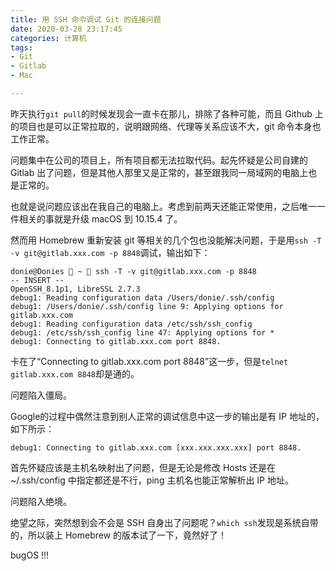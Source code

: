 ```yaml
---
title: 用 SSH 命令调试 Git 的连接问题
date: 2020-03-28 23:17:45
categories: 计算机
tags:
- Git
- Gitlab
- Mac

---
```


昨天执行`git pull`的时候发现会一直卡在那儿，排除了各种可能，而且 Github 上的项目也是可以正常拉取的，说明跟网络、代理等关系应该不大，git 命令本身也工作正常。

问题集中在公司的项目上，所有项目都无法拉取代码。起先怀疑是公司自建的 Gitlab 出了问题，但是其他人那里又是正常的，甚至跟我同一局域网的电脑上也是正常的。

也就是说问题应该出在我自己的电脑上。考虑到前两天还能正常使用，之后唯一一件相关的事就是升级 macOS 到 10.15.4 了。

然而用 Homebrew 重新安装 git 等相关的几个包也没能解决问题，于是用`ssh -T -v git@gitlab.xxx.com -p 8848`调试，输出如下：

```
donie@Donies  ~  ssh -T -v git@gitlab.xxx.com -p 8848                                                                      -- INSERT --
OpenSSH_8.1p1, LibreSSL 2.7.3
debug1: Reading configuration data /Users/donie/.ssh/config
debug1: /Users/donie/.ssh/config line 9: Applying options for gitlab.xxx.com
debug1: Reading configuration data /etc/ssh/ssh_config
debug1: /etc/ssh/ssh_config line 47: Applying options for *
debug1: Connecting to gitlab.xxx.com port 8848.
```

卡在了“Connecting to gitlab.xxx.com port 8848”这一步，但是`telnet gitlab.xxx.com 8848`却是通的。

问题陷入僵局。

Google的过程中偶然注意到别人正常的调试信息中这一步的输出是有 IP 地址的，如下所示：

```
debug1: Connecting to gitlab.xxx.com [xxx.xxx.xxx.xxx] port 8848.
```

首先怀疑应该是主机名映射出了问题，但是无论是修改 Hosts 还是在 ~/.ssh/config 中指定都还是不行，ping 主机名也能正常解析出 IP 地址。

问题陷入绝境。

绝望之际，突然想到会不会是 SSH 自身出了问题呢？`which ssh`发现是系统自带的，所以装上 Homebrew 的版本试了一下，竟然好了！

bugOS !!!